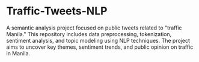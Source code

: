 # Traffic-Tweets-NLP
A semantic analysis project focused on public tweets related to "traffic Manila." This repository includes data preprocessing, tokenization, sentiment analysis, and topic modeling using NLP techniques. The project aims to uncover key themes, sentiment trends, and public opinion on traffic in Manila.
